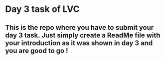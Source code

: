 # Day 3 task of LVC

## This is the repo where you have to submit your day 3 task. Just simply create a ReadMe file with your introduction as it was shown in day 3 and you are good to go !

